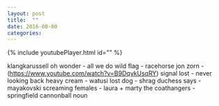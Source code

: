 ```yaml
---
layout: post
title:  ""
date: 2016-00-00
categories:
---
```

{% include youtubePlayer.html id="" %}

klangkarussell
oh wonder - all we do
wild flag - racehorse
jon zorn -
(https://www.youtube.com/watch?v=B9DqykUsqRY)
signal lost - never looking back
heavy cream - watusi
lost dog - shrag
duchess says - mayakovski
screaming females - laura + marty
the coathangers - springfield cannonball
noun
